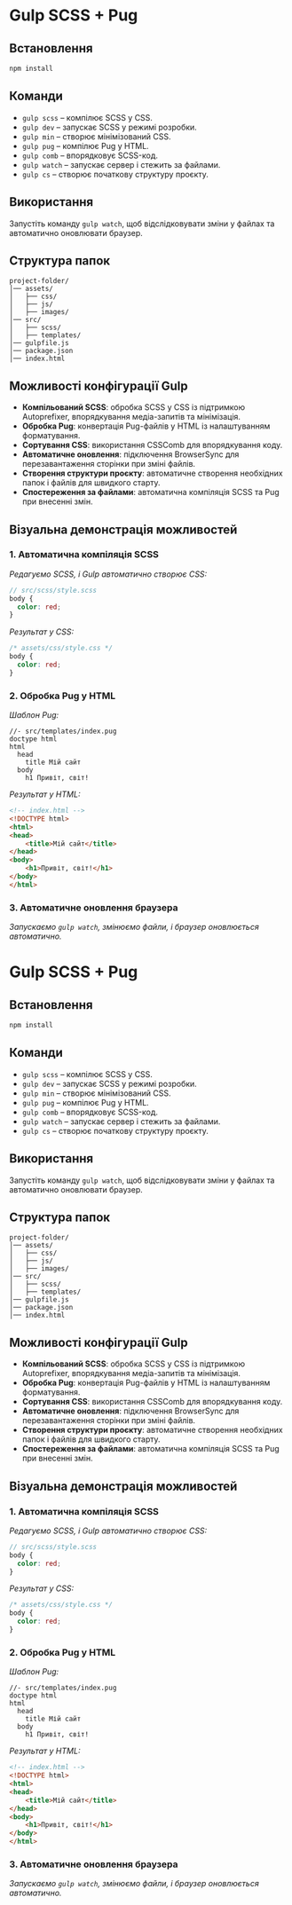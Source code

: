 # Gulp SCSS + Pug

## Встановлення

```sh
npm install
```

## Команди

- `gulp scss` – компілює SCSS у CSS.
- `gulp dev` – запускає SCSS у режимі розробки.
- `gulp min` – створює мінімізований CSS.
- `gulp pug` – компілює Pug у HTML.
- `gulp comb` – впорядковує SCSS-код.
- `gulp watch` – запускає сервер і стежить за файлами.
- `gulp cs` – створює початкову структуру проєкту.

## Використання
Запустіть команду `gulp watch`, щоб відслідковувати зміни у файлах та автоматично оновлювати браузер.

## Структура папок
```
project-folder/
│── assets/
│   ├── css/
│   ├── js/
│   ├── images/
│── src/
│   ├── scss/
│   ├── templates/
│── gulpfile.js
│── package.json
│── index.html
```

## Можливості конфігурації Gulp

- **Компільований SCSS**: обробка SCSS у CSS із підтримкою Autoprefixer, впорядкування медіа-запитів та мінімізація.
- **Обробка Pug**: конвертація Pug-файлів у HTML із налаштуванням форматування.
- **Сортування CSS**: використання CSSComb для впорядкування коду.
- **Автоматичне оновлення**: підключення BrowserSync для перезавантаження сторінки при зміні файлів.
- **Створення структури проєкту**: автоматичне створення необхідних папок і файлів для швидкого старту.
- **Спостереження за файлами**: автоматична компіляція SCSS та Pug при внесенні змін.

## Візуальна демонстрація можливостей

### 1. Автоматична компіляція SCSS
_Редагуємо SCSS, і Gulp автоматично створює CSS:_
```scss
// src/scss/style.scss
body {
  color: red;
}
```
_Результат у CSS:_
```css
/* assets/css/style.css */
body {
  color: red;
}
```

### 2. Обробка Pug у HTML
_Шаблон Pug:_
```pug
//- src/templates/index.pug
doctype html
html
  head
    title Мій сайт
  body
    h1 Привіт, світ!
```
_Результат у HTML:_
```html
<!-- index.html -->
<!DOCTYPE html>
<html>
<head>
    <title>Мій сайт</title>
</head>
<body>
    <h1>Привіт, світ!</h1>
</body>
</html>
```

### 3. Автоматичне оновлення браузера
_Запускаємо `gulp watch`, змінюємо файли, і браузер оновлюється автоматично._

# Gulp SCSS + Pug

## Встановлення

```sh
npm install
```

## Команди

- `gulp scss` – компілює SCSS у CSS.
- `gulp dev` – запускає SCSS у режимі розробки.
- `gulp min` – створює мінімізований CSS.
- `gulp pug` – компілює Pug у HTML.
- `gulp comb` – впорядковує SCSS-код.
- `gulp watch` – запускає сервер і стежить за файлами.
- `gulp cs` – створює початкову структуру проєкту.

## Використання
Запустіть команду `gulp watch`, щоб відслідковувати зміни у файлах та автоматично оновлювати браузер.

## Структура папок
```
project-folder/
│── assets/
│   ├── css/
│   ├── js/
│   ├── images/
│── src/
│   ├── scss/
│   ├── templates/
│── gulpfile.js
│── package.json
│── index.html
```

## Можливості конфігурації Gulp

- **Компільований SCSS**: обробка SCSS у CSS із підтримкою Autoprefixer, впорядкування медіа-запитів та мінімізація.
- **Обробка Pug**: конвертація Pug-файлів у HTML із налаштуванням форматування.
- **Сортування CSS**: використання CSSComb для впорядкування коду.
- **Автоматичне оновлення**: підключення BrowserSync для перезавантаження сторінки при зміні файлів.
- **Створення структури проєкту**: автоматичне створення необхідних папок і файлів для швидкого старту.
- **Спостереження за файлами**: автоматична компіляція SCSS та Pug при внесенні змін.

## Візуальна демонстрація можливостей

### 1. Автоматична компіляція SCSS
_Редагуємо SCSS, і Gulp автоматично створює CSS:_
```scss
// src/scss/style.scss
body {
  color: red;
}
```
_Результат у CSS:_
```css
/* assets/css/style.css */
body {
  color: red;
}
```

### 2. Обробка Pug у HTML
_Шаблон Pug:_
```pug
//- src/templates/index.pug
doctype html
html
  head
    title Мій сайт
  body
    h1 Привіт, світ!
```
_Результат у HTML:_
```html
<!-- index.html -->
<!DOCTYPE html>
<html>
<head>
    <title>Мій сайт</title>
</head>
<body>
    <h1>Привіт, світ!</h1>
</body>
</html>
```

### 3. Автоматичне оновлення браузера
_Запускаємо `gulp watch`, змінюємо файли, і браузер оновлюється автоматично._

